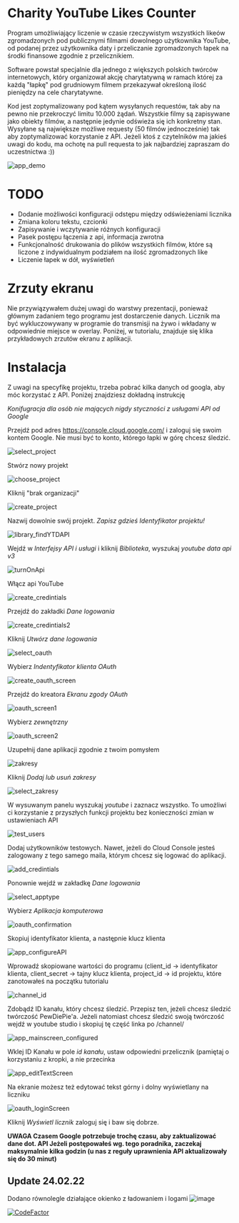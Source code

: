 # Charity YouTube Likes Counter

Program umożliwiający liczenie w czasie rzeczywistym wszystkich likeów zgromadzonych pod publicznymi filmami dowolnego użytkownika YouTube, od podanej przez użytkownika daty i przeliczanie zgromadzonych łapek na środki finansowe zgodnie z przelicznikiem. 

Software powstał specjalnie dla jednego z większych polskich twórców internetowych, który organizował akcję charytatywną w ramach której za każdą "łapkę" pod grudniowym filmem przekazywał określoną ilość pieniędzy na cele charytatywne.

Kod jest zoptymalizowany pod kątem wysyłanych requestów, tak aby na pewno nie przekroczyć limitu 10.000 żądań. Wszystkie filmy są zapisywane jako obiekty filmów, a następnie jedynie odświeża się ich konkretny stan. Wysyłane są największe możliwe requesty (50 filmów jednocześnie) tak aby zoptymalizować korzystanie z API. Jeżeli ktoś z czytelników ma jakieś uwagi do kodu, ma ochotę na pull requesta to jak najbardziej zapraszam do uczestnictwa :))

![app_demo](https://user-images.githubusercontent.com/77535280/170532418-1fb6509d-6226-4f8a-8804-acb458206c75.gif)


# TODO

- Dodanie możliwości konfiguracji odstępu między odświeżeniami licznika
- Zmiana koloru tekstu, czcionki
- Zapisywanie i wczytywanie różnych konfiguracji
- Pasek postępu łączenia z api, informacja zwrotna
- Funkcjonalność drukowania do plików wszystkich filmów, które są liczone z indywidualnym podziałem na ilość zgromadzonych like
- Liczenie łapek w dół, wyświetleń

# Zrzuty ekranu

Nie przywiązywałem dużej uwagi do warstwy prezentacji, ponieważ głównym zadaniem tego programu jest dostarczenie danych. Licznik ma być wykluczowywany w programie do transmisji na żywo i wkładany w odpowiednie miejsce w overlay. Poniżej, w tutorialu, znajduje się klika przykładowych zrzutów ekranu z aplikacji.

# Instalacja

Z uwagi na specyfikę projektu, trzeba pobrać kilka danych od googla, aby móc korzystać z API. Poniżej znajdziesz dokładną instrukcję

*Konifugracja dla osób nie mających nigdy styczności z usługami API od Google*

Przejdź pod adres https://console.cloud.google.com/ i zaloguj się swoim kontem Google. Nie musi być to konto, którego łapki w górę chcesz śledzić.

![select_project](https://user-images.githubusercontent.com/77535280/151875005-98a0381e-29b0-4a56-b84b-b75a880708d9.png)

Stwórz nowy projekt

![choose_project](https://user-images.githubusercontent.com/77535280/151875008-7fa1d94f-2d3d-4644-a6bc-6f3b35ee04c6.png)

Kliknij "brak organizacji"


![create_project](https://user-images.githubusercontent.com/77535280/151875014-4fee783d-4be7-46db-ae7e-0f7b136941a1.png)

Nazwij dowolnie swój projekt. *Zapisz gdzieś Identyfikator projektu!*

![library_findYTDAPI](https://user-images.githubusercontent.com/77535280/151875044-352a66c0-12d6-426b-8cd9-d449b37880c7.png)

Wejdź w *Interfejsy API i usługi* i kliknij *Biblioteka*, wyszukaj *youtube data api v3*

![turnOnApi](https://user-images.githubusercontent.com/77535280/151875046-cc82331c-c5ff-4e0f-a9c0-491b28bc29b3.png)

Włącz api YouTube

![create_credintials](https://user-images.githubusercontent.com/77535280/151875016-19da6eb1-7afa-48e7-af63-aa2216198a02.png)

Przejdź do zakładki *Dane logowania*

![create_credintials2](https://user-images.githubusercontent.com/77535280/151875018-caff52ab-8d01-46d2-962c-8697824e2898.png)

Kliknij *Utwórz dane logowania*


![select_oauth](https://user-images.githubusercontent.com/77535280/151875021-d368d5ce-a4d7-40b9-b8bd-62b10a64ade9.png)

Wybierz *Indentyfikator klienta OAuth*

![create_oauth_screen](https://user-images.githubusercontent.com/77535280/151875022-997f2ed6-5cb3-4b16-bcd3-63192192215d.png)

Przejdź do kreatora *Ekranu zgody OAuth*

![oauth_screen1](https://user-images.githubusercontent.com/77535280/151875023-b0f0938b-0095-4da7-b120-0bbc989df265.png)

Wybierz *zewnętrzny*

![oauth_screen2](https://user-images.githubusercontent.com/77535280/151875024-7c4b3bf6-8b07-4d6e-b5ef-d0e316a3714b.png)

Uzupełnij dane aplikacji zgodnie z twoim pomysłem

![zakresy](https://user-images.githubusercontent.com/77535280/151875026-2034b02d-c5de-45ba-80f4-35ba5b2255ef.png)

Kliknij *Dodaj lub usuń zakresy*

![select_zakresy](https://user-images.githubusercontent.com/77535280/151875027-3bcaf29c-b1bc-4a69-834c-ab83fed986dd.png)

W wysuwanym panelu wyszukaj *youtube* i zaznacz wszystko. To umożliwi ci korzystanie z przyszłych funkcji projektu bez konieczności zmian w ustawieniach API

![test_users](https://user-images.githubusercontent.com/77535280/151875028-de332d53-98bd-492f-9cc4-a78cb5a8f068.png)

Dodaj użytkowników testowych. Nawet, jeżeli do Cloud Console jesteś zalogowany z tego samego maila, którym chcesz się logować do aplikacji.

![add_credintials](https://user-images.githubusercontent.com/77535280/151875029-88e34af0-f963-47a2-86e4-8183643755d1.png)

Ponownie wejdź w zakładkę *Dane logowania*

![select_apptype](https://user-images.githubusercontent.com/77535280/151875030-c29a7546-ad44-4d5f-95f0-13829b318788.png)

Wybierz *Aplikacja komputerowa*

![oauth_confirmation](https://user-images.githubusercontent.com/77535280/151875032-ac19b24e-5628-44ce-b44b-a531bc623a01.png)

Skopiuj identyfikator klienta, a następnie klucz klienta

![app_configureAPI](https://user-images.githubusercontent.com/77535280/151875033-5ec92f23-d715-4d62-84f2-dda2164e505e.png)

Wprowadź skopiowane wartości do programu (client_id -> identyfikator klienta, client_secret -> tajny klucz klienta, project_id -> id projektu, które zanotowałeś na początku tutorialu

![channel_id](https://user-images.githubusercontent.com/77535280/151875035-e3f4a3f2-ad08-447b-82ca-1a80cf6d2c34.png)

Zdobądź ID kanału, który chcesz śledzić. Przepisz ten, jeżeli chcesz śledzić twórczość PewDiePie'a. Jeżeli natomiast chcesz śledzić swoją twórczość wejdź w youtube studio i skopiuj tę część linka po /channel/

![app_mainscreen_configured](https://user-images.githubusercontent.com/77535280/151875038-f9fa9b0b-2260-44df-bb2f-82f498ae171c.png)

Wklej ID Kanału w pole *id kanału*, ustaw odpowiedni przelicznik (pamiętaj o korzystaniu z kropki, a nie przecinka 

![app_editTextScreen](https://user-images.githubusercontent.com/77535280/151875040-4e0911df-abe9-461f-b00a-4ee7d1bf61e6.png)

Na ekranie możesz też edytować tekst górny i dolny wyświetlany na liczniku

![oauth_loginScreen](https://user-images.githubusercontent.com/77535280/151875042-10475850-643c-4396-8ab5-ae28e52d09d6.png)

Kliknij *Wyświetl licznik* zaloguj się i baw się dobrze.

**UWAGA Czasem Google potrzebuje trochę czasu, aby zaktualizować dane dot. API Jeżeli postępowałeś wg. tego poradnika, zaczekaj maksymalnie kilka godzin (u nas z reguły uprawnienia API aktualizowały się do 30 minut)**

## Update 24.02.22
Dodano równolegle działające okienko z ładowaniem i logami
![image](https://user-images.githubusercontent.com/77535280/155524078-37bad384-f65b-4e86-b23e-a175c3a73c89.png)


[![CodeFactor](https://www.codefactor.io/repository/github/komp15/youtube-likes-counter/badge)](https://www.codefactor.io/repository/github/komp15/youtube-likes-counter)
